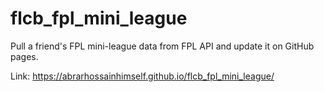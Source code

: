 # flcb_fpl_mini_league

Pull a friend's FPL mini-league data from FPL API and update it on GitHub pages. 

Link: https://abrarhossainhimself.github.io/flcb_fpl_mini_league/
